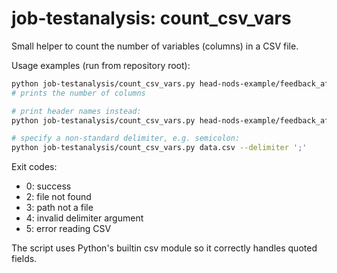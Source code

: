 # job-testanalysis: count_csv_vars

Small helper to count the number of variables (columns) in a CSV file.

Usage examples (run from repository root):

```bash
python job-testanalysis/count_csv_vars.py head-nods-example/feedback_affirmation_analysis_results.csv
# prints the number of columns

# print header names instead:
python job-testanalysis/count_csv_vars.py head-nods-example/feedback_affirmation_analysis_results.csv --names

# specify a non-standard delimiter, e.g. semicolon:
python job-testanalysis/count_csv_vars.py data.csv --delimiter ';'
```

Exit codes:
- 0: success
- 2: file not found
- 3: path not a file
- 4: invalid delimiter argument
- 5: error reading CSV

The script uses Python's builtin csv module so it correctly handles quoted fields.
